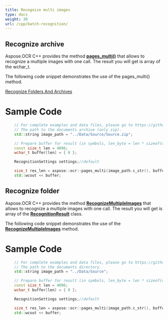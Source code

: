 ```yaml
---
title: Recognize multi images
type: docs
weight: 30
url: /cpp/batch-recognition/
---
```


## **Recognize archive**

Aspose.OCR C++ provides the method [**pages_multi()**](https://apireference.aspose.com/ocr/cpp/) that allows to recognize a multiple images with one call. The result you will get is array of the wchar_t.

The following code snippet demonstrates the use of the pages_multi() method.


[Recognize Folders And Archives](/ocr/cpp/folders-and-archives/)

# Sample Code 

```cpp
	// For complete examples and data files, please go to https://github.com/aspose-ocr/Aspose.OCR-for-C
	// The path to the documents archive (only zip).
	std::string image_path = "../Data/Source/Source.zip";

	// Prepare buffer for result (in symbols, len_byte = len * sizeof(wchar_t))
	const size_t len = 4096;
	wchar_t buffer[len] = { 0 };

	RecognitionSettings settings;//default

	size_t res_len = aspose::ocr::pages_multi(image_path.c_str(), buffer, len, settings);
	std::wcout << buffer;
```


## **Recognize folder**

Aspose.OCR C++ provides the method [**RecognizeMultipleImages**](https://apireference.aspose.com/ocr/net/aspose.ocr/asposeocr/methods/recognizemultipleimages) that allows to recognize a multiple images with one call. The result you will get is array of the [**RecognitionResult**](https://apireference.aspose.com/ocr/net/aspose.ocr/recognitionresult) class.

The following code snippet demonstrates the use of the [**RecognizeMultipleImages**](https://apireference.aspose.com/ocr/net/aspose.ocr/asposeocr/methods/recognizemultipleimages) method.


# Sample Code 

```cpp
	// For complete examples and data files, please go to https://github.com/aspose-ocr/Aspose.OCR-for-C
	// The path to the documents directory.
	std::string image_path = "../Data/Source";

	// Prepare buffer for result (in symbols, len_byte = len * sizeof(wchar_t))
	const size_t len = 4096;
	wchar_t buffer[len] = { 0 };

	RecognitionSettings settings;//default

	size_t res_len = aspose::ocr::pages_multi(image_path.c_str(), buffer, len, settings);
	std::wcout << buffer;
```
